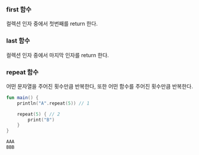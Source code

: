 ### first 함수

컬렉션 인자 중에서 첫번째를 return 한다.

### last 함수

컬렉션 인자 중에서 마지막 인자를 return 한다.


### repeat 함수

어떤 문자열을 주어진 횟수만큼 반복한다, 또한 어떤 함수를 주어진 횟수만큼 반복한다.


``` kotlin
fun main() {
    println("A".repeat(5)) // 1

    repeat(5) { // 2
        print("B")
    }
}
```

``` kotlin
AAA
BBB
```

